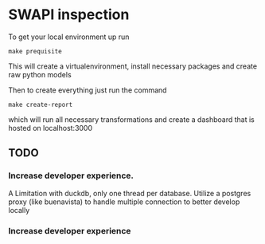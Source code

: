 # SWAPI inspection

To get your local environment up run

```
make prequisite
```

This will create a virtualenvironment, install necessary packages and create raw python models


Then to create everything just run the command

```
make create-report
```

which will run all necessary transformations and create a dashboard that is hosted on localhost:3000


## TODO

### Increase developer experience.
A Limitation with duckdb, only one thread per database. Utilize a postgres proxy (like buenavista) to handle multiple connection to better develop locally

### Increase developer experience

